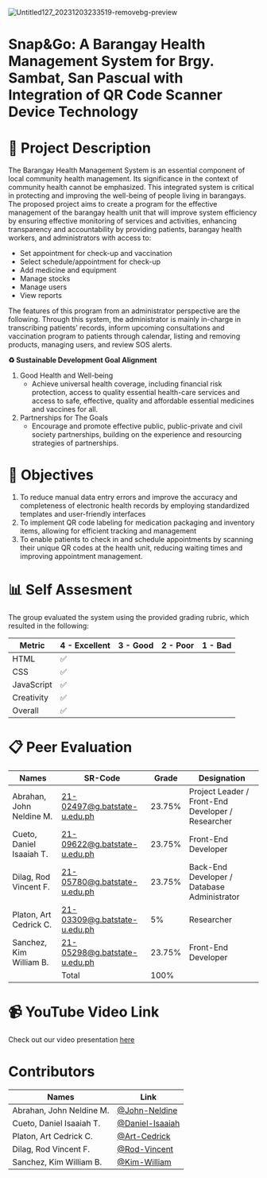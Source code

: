 
![Untitled127_20231203233519-removebg-preview](https://github.com/DanielIsaaiahCueto/Snap-and-Go_Team8-IT3104/assets/114321964/b322d748-728a-4d20-b379-bf3d1cea9e06)


# Snap&Go: A Barangay Health Management System for Brgy. Sambat, San Pascual with Integration of QR Code Scanner Device Technology

# 📝 Project Description

The Barangay Health Management System is an essential component of local community health management. Its significance in the context of community health cannot be emphasized. This integrated system is critical in protecting and improving the well-being of people living in barangays. The proposed project aims to create a program for the effective management of the barangay health unit that will improve system efficiency by ensuring effective monitoring of services and activities, enhancing transparency and accountability by providing patients, barangay health workers, and administrators with access to:
*	Set appointment for check-up and vaccination
*	Select schedule/appointment for check-up
*	Add medicine and equipment
*	Manage stocks
*	Manage users
*	View reports


 The features of this program from an administrator perspective are the following. Through this system, the administrator is mainly in-charge in transcribing patients’ records, inform upcoming consultations and vaccination program to patients through calendar, listing and removing products, managing users, and review SOS alerts.

  **♻️ Sustainable Development Goal Alignment**

  1. Good Health and Well-being
		- Achieve universal health coverage, including financial risk protection, access to quality essential health-care services and access to safe, effective, quality and affordable essential medicines and vaccines for all.
  2. Partnerships for The Goals
		- Encourage and promote effective public, public-private and civil society partnerships, building on the experience and resourcing strategies of partnerships.

 


# 🎯 Objectives
1.	To reduce manual data entry errors and improve the accuracy and completeness of electronic health records by employing standardized templates and user-friendly interfaces
2.	To implement QR code labeling for medication packaging and inventory items, allowing for efficient tracking and management
3.	To enable patients to check in and schedule appointments by scanning their unique QR codes at the health unit, reducing waiting times and improving appointment management.

# 📊 Self Assesment

The group evaluated the system using the provided grading rubric, which resulted in the following:

| Metric             	| 4 - Excellent	| 3 - Good	| 2 - Poor 	| 1 - Bad	|
|--------------------	|---	|---	|---	|---	|
| HTML               	|             ✅  |  	|    |   	|
| CSS                	|✅  |  	|   	|   	|
| JavaScript       	  |✅  |    |   |   	|
| Creativity         	|✅  |  	|   	|   	|
| Overall       	     |✅  | 	 |   	|   	|


# 📋 Peer Evaluation
| Names            	   | SR-Code	                  | Grade         |Designation                                 			|
|--------------------------| -----------------------------|---------------|-------------------------------------------------------------|
| Abrahan, John Neldine M. |  21-02497@g.batstate-u.edu.ph|23.75%         | Project Leader / Front-End Developer / Researcher           |
| Cueto, Daniel Isaaiah T. |  21-09622@g.batstate-u.edu.ph|23.75%         | Front-End Developer                                         |
| Dilag, Rod Vincent F.    |  21-05780@g.batstate-u.edu.ph|23.75%         | Back-End Developer / Database Administrator			|
| Platon, Art Cedrick C.   |  21-03309@g.batstate-u.edu.ph|5%             | Researcher                                 			|
| Sanchez, Kim William B.  |  21-05298@g.batstate-u.edu.ph|23.75%         | Front-End Developer                        			|
|                          |Total                         |100%           |                                            			|

# 📹 YouTube Video Link

Check out our video presentation [here](https://youtu.be/nvWdnAnxvBU)

# Contributors

| Names            	   | Link	                                                |
|--------------------------| ---------------------------------------------------------- |
| Abrahan, John Neldine M. |  [@John-Neldine](https://github.com/johnneldine-abrahan)              |
| Cueto, Daniel Isaaiah T. |  [@Daniel-Isaaiah](https://github.com/DanielIsaaiahCueto)  |
| Platon, Art Cedrick C.   |  [@Art-Cedrick](https://github.com/Art-Cedrick)            | 
| Dilag, Rod Vincent F.   |  [@Rod-Vincent](https://github.com/rdvncntdlg)            | 
| Sanchez, Kim William B.  |  [@Kim-William](https://github.com/21-05298)               |



